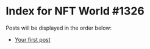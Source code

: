 # Index for NFT World #1326
Posts will be displayed in the order below:

- [Your first post](./001-first.md)

